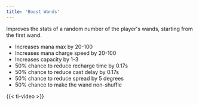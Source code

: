 ```yaml
---
title: 'Boost Wands'
---
```


Improves the stats of a random number of the player's wands, starting from the first wand.

- Increases mana max by 20-100
- Increases mana charge speed by 20-100
- Increases capacity by 1-3
- 50% chance to reduce recharge time by 0.17s
- 50% chance to reduce cast delay by 0.17s
- 50% chance to reduce spread by 5 degrees
- 50% chance to make the wand non-shuffle

{{< ti-video >}}
